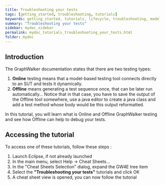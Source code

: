 ```yaml
---
title: Troubleshooting your tests
tags: [getting_started, troubleshooting, tutorials]
keywords: getting_started, tutorials, lifecycle, troubleshooting, model based testing, graphwalker
summary: "Troubleshooting your tests"
sidebar: mydoc_sidebar
permalink: mydoc_tutorials_troubleshooting_your_tests.html
folder: mydoc
---
```


## Introduction
The GraphWalker documentation states that there are two testing types:<br/>
1. <b>Online</b> testing means that a model-based testing tool connects directly to an SUT and tests it dynamically.<br/>
2. <b>Offline</b> means generating a test sequence once, that can be later run automatically... Notice that in that case, you have to save the output of the Offline tool somewhere, use a java editor to  create a java class and add a test method whose body would be this output reformatted.<br/>

In this tutorial, you will learn what is Online and Offline GraphWalker testing and see how Offline can help to debug your tests.
 
## Accessing the tutorial

To access one of these tutorials, follow these steps :
 
 1. Launch Eclipse, if not already launched
 2. In the main menu, select Help -> Cheat Sheets...
 3. In the "Cheat Sheets Selection" dialog, expand the GW4E tree item
 4. Select the <b>"Troubleshooting your tests"</b> tutorials and click OK
 5. A cheat sheet view is opened, you can now follow the tutorial
 


 

